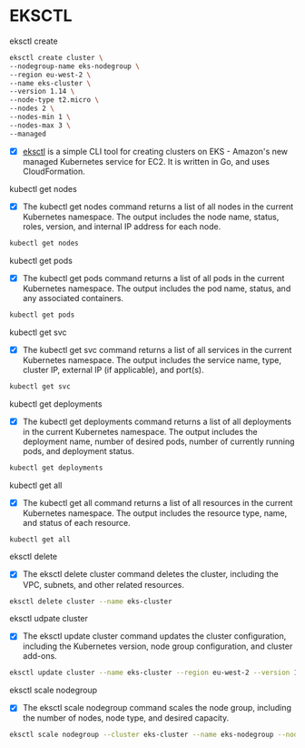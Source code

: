 # EKSCTL

eksctl create

```sh
eksctl create cluster \
--nodegroup-name eks-nodegroup \
--region eu-west-2 \
--name eks-cluster \
--version 1.14 \
--node-type t2.micro \
--nodes 2 \
--nodes-min 1 \
--nodes-max 3 \
--managed
```

- [x] [eksctl](https://eksctl.io/) is a simple CLI tool for creating clusters on EKS - Amazon's new managed Kubernetes service for EC2. It is written in Go, and uses CloudFormation.

kubectl get nodes

- [x] The kubectl get nodes command returns a list of all nodes in the current Kubernetes namespace. The output includes the node name, status, roles, version, and internal IP address for each node.

```sh
kubectl get nodes
```

kubectl get pods

- [x] The kubectl get pods command returns a list of all pods in the current Kubernetes namespace. The output includes the pod name, status, and any associated containers.

```sh
kubectl get pods
```

kubectl get svc

- [x] The kubectl get svc command returns a list of all services in the current Kubernetes namespace. The output includes the service name, type, cluster IP, external IP (if applicable), and port(s).

```sh
kubectl get svc
```

kubectl get deployments

- [x] The kubectl get deployments command returns a list of all deployments in the current Kubernetes namespace. The output includes the deployment name, number of desired pods, number of currently running pods, and deployment status.

```sh
kubectl get deployments
```

kubectl get all

- [x] The kubectl get all command returns a list of all resources in the current Kubernetes namespace. The output includes the resource type, name, and status of each resource.

```sh
kubectl get all
```

eksctl delete

- [x] The eksctl delete cluster command deletes the cluster, including the VPC, subnets, and other related resources.

```sh
eksctl delete cluster --name eks-cluster
```

eksctl udpate cluster

- [x] The eksctl update cluster command updates the cluster configuration, including the Kubernetes version, node group configuration, and cluster add-ons.

```sh
eksctl update cluster --name eks-cluster --region eu-west-2 --version 1.14
```

eksctl scale nodegroup

- [x] The eksctl scale nodegroup command scales the node group, including the number of nodes, node type, and desired capacity.

```sh
eksctl scale nodegroup --cluster eks-cluster --name eks-nodegroup --nodes 3 --nodes-min 1 --nodes-max 4
```